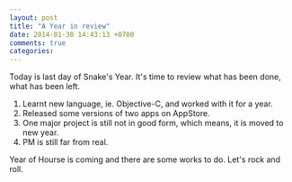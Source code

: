 ```yaml
---
layout: post
title: "A Year in review"
date: 2014-01-30 14:43:13 +0700
comments: true
categories: 
---
```

Today is last day of Snake's Year. It's time to review what has been done, what has been left.

1. Learnt new language, ie. Objective-C, and worked with it for a year.
1. Released some versions of two apps on AppStore.
1. One major project is still not in good form, which means, it is moved to new year.
1. PM is still far from real.

Year of Hourse is coming and there are some works to do. Let's rock and roll.
